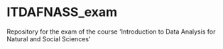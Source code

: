 # ITDAFNASS_exam
Repository for the exam of the course 'Introduction to Data Analysis for Natural and Social Sciences'
